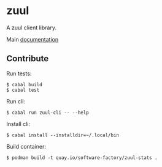 # zuul

A zuul client library.

Main [documentation](https://docs.softwarefactory-project.io/zuul-haskell/)


## Contribute

Run tests:

```
$ cabal build
$ cabal test
```

Run cli:

```
$ cabal run zuul-cli -- --help
```

Install cli:

```
$ cabal install --installdir=~/.local/bin
```

Build container:

```
$ podman build -t quay.io/software-factory/zuul-stats .
```
